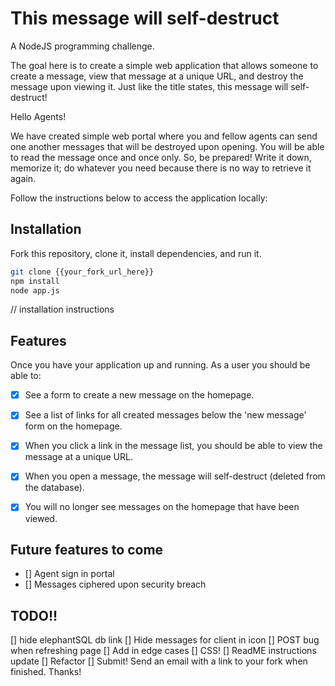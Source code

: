 # This message will self-destruct

A NodeJS programming challenge.

The goal here is to create a simple web application that allows someone to create a message, view that message at a unique URL, and destroy the message upon viewing it. Just like the title states, this message will self-destruct!


Hello Agents!


We have created simple web portal where you and fellow agents can send one another messages that will be destroyed upon opening. You will be able to read the message once and once only. So, be prepared! Write it down, memorize it; do whatever you need because there is no way to retrieve it again.

Follow the instructions below to access the application locally:

## Installation

Fork this repository, clone it, install dependencies, and run it.

``` bash
git clone {{your_fork_url_here}}
npm install
node app.js
```
// installation instructions


## Features

Once you have your application up and running. As a user you should be able to:

- [x] See a form to create a new message on the homepage.
- [x] See a list of links for all created messages below the 'new message' form on the homepage.
- [x] When you click a link in the message list, you should be able to view the message at a unique URL.
- [x] When you open a message, the message will self-destruct (deleted from the database).
- [x] You will no longer see messages on the homepage that have been viewed.


## Future features to come
- [] Agent sign in portal
- [] Messages ciphered upon security breach

## TODO!!
[] hide elephantSQL db link
[] Hide messages for client in icon
[] POST bug when refreshing page
[] Add in edge cases
[] CSS!
[] ReadME instructions update
[] Refactor
[] Submit! Send an email with a link to your fork when finished. Thanks!